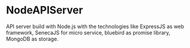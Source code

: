 # NodeAPIServer
 API server build with Node.js with the technologies like ExpressJS as web framework, SenecaJS for micro service, bluebird as promise library, MongoDB as storage.
